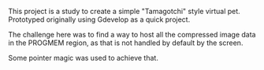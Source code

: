 This project is a study to create a simple "Tamagotchi" style virtual pet.
Prototyped originally using Gdevelop as a quick project.

The challenge here was to find a way to host all the compressed image data
in the PROGMEM region, as that is not handled by default by the screen.

Some pointer magic was used to achieve that.
